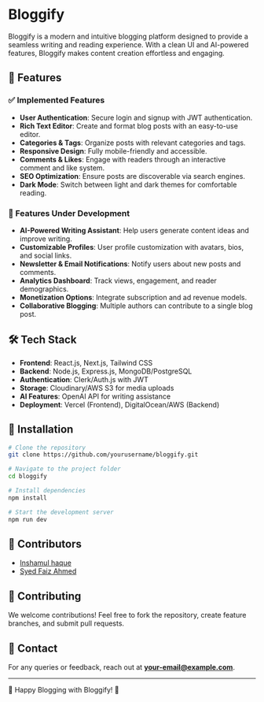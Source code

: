 # Bloggify

Bloggify is a modern and intuitive blogging platform designed to provide a seamless writing and reading experience. With a clean UI and AI-powered features, Bloggify makes content creation effortless and engaging.

## 🚀 Features

### ✅ Implemented Features
- **User Authentication**: Secure login and signup with JWT authentication.
- **Rich Text Editor**: Create and format blog posts with an easy-to-use editor.
- **Categories & Tags**: Organize posts with relevant categories and tags.
- **Responsive Design**: Fully mobile-friendly and accessible.
- **Comments & Likes**: Engage with readers through an interactive comment and like system.
- **SEO Optimization**: Ensure posts are discoverable via search engines.
- **Dark Mode**: Switch between light and dark themes for comfortable reading.

### 🔧 Features Under Development
- **AI-Powered Writing Assistant**: Help users generate content ideas and improve writing.
- **Customizable Profiles**: User profile customization with avatars, bios, and social links.
- **Newsletter & Email Notifications**: Notify users about new posts and comments.
- **Analytics Dashboard**: Track views, engagement, and reader demographics.
- **Monetization Options**: Integrate subscription and ad revenue models.
- **Collaborative Blogging**: Multiple authors can contribute to a single blog post.

## 🛠️ Tech Stack
- **Frontend**: React.js, Next.js, Tailwind CSS
- **Backend**: Node.js, Express.js, MongoDB/PostgreSQL
- **Authentication**: Clerk/Auth.js with JWT
- **Storage**: Cloudinary/AWS S3 for media uploads
- **AI Features**: OpenAI API for writing assistance
- **Deployment**: Vercel (Frontend), DigitalOcean/AWS (Backend)

## 📌 Installation

```sh
# Clone the repository
git clone https://github.com/yourusername/bloggify.git

# Navigate to the project folder
cd bloggify

# Install dependencies
npm install

# Start the development server
npm run dev
```
## 👥 Contributors

- [Inshamul haque](https://github.com/Inshamhaque)
- [Syed Faiz Ahmed](https://github.com/)

## 🤝 Contributing
We welcome contributions! Feel free to fork the repository, create feature branches, and submit pull requests.

## 📧 Contact
For any queries or feedback, reach out at **your-email@example.com**.

---

🚀 Happy Blogging with Bloggify! 🎉

